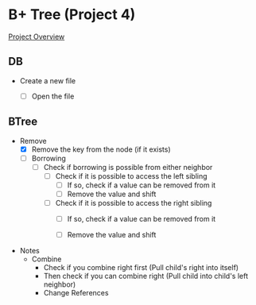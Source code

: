 # B+ Tree (Project 4)

[Project Overview](https://cs.uwlax.edu/~tgendreau/cs340/p4.pdf) 

## DB 
- Create a new file
    - [ ] Open the file


## BTree
- Remove
  - [x] Remove the key from the node (if it exists)
  - [ ] Borrowing
    - [ ] Check if borrowing is possible from either neighbor
      - [ ] Check if it is possible to access the left sibling
        - [ ] If so, check if a value can be removed from it
        - [ ] Remove the value and shift 
      - [ ] Check if it is possible to access the right sibling
        - [ ] If so, check if a value can be removed from it
        - [ ] Remove the value and shift


- Notes
  - Combine
    - Check if you combine right first (Pull child's right into itself)
    - Then check if you can combine right (Pull child into child's left neighbor)
    - Change References